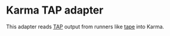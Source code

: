 # Karma TAP adapter

This adapter reads [TAP](http://testanything.org/) output from runners like
[tape](https://github.com/substack/tape) into Karma.
